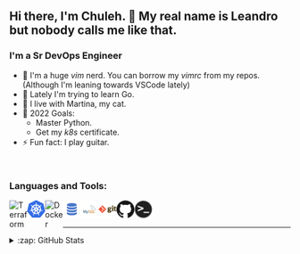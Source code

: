 ## Hi there, I'm Chuleh. 👋 My real name is Leandro but nobody calls me like that.
### I'm a Sr DevOps Engineer

- 🔭 I'm a huge *vim* nerd. You can borrow my *vimrc* from my repos. (Although I'm leaning towards VSCode lately)
- 🌱 Lately I'm trying to learn Go.
- 👯 I live with Martina, my cat.
- 🥅 2022 Goals: 
    - Master Python.
    - Get my *k8s* certificate.
- ⚡ Fun fact: I play guitar.

<br />

### Languages and Tools:

<img align="left" alt="Terraform" width="32px" src="https://camo.githubusercontent.com/1a4ed08978379480a9b1ca95d7f4cc8eb80b45ad47c056a7cfb5c597e9315ae5/68747470733a2f2f7777772e6461746f636d732d6173736574732e636f6d2f323838352f313632393934313234322d6c6f676f2d7465727321666f732d2d6d61696e2e737667" />
<img align="left" alt="k8s" width="32px" src="https://github.com/kubernetes/kubernetes/raw/master/logo/logo.png" />
<img align="left" alt="Docker" width="32px" src="https://avatars.githubusercontent.com/u/5429470?s=200&v=4" />
<img align="left" alt="SQL" width="32px" src="https://raw.githubusercontent.com/github/explore/80688e429a7d4ef2fca1e82350fe8e3517d3494d/topics/sql/sql.png" />
<img align="left" alt="MySQL" width="32px" src="https://raw.githubusercontent.com/github/explore/80688e429a7d4ef2fca1e82350fe8e3517d3494d/topics/mysql/mysql.png" />
<img align="left" alt="Git" width="32px" src="https://raw.githubusercontent.com/github/explore/80688e429a7d4ef2fca1e82350fe8e3517d3494d/topics/git/git.png" />
<img align="left" alt="GitHub" width="32px" src="https://raw.githubusercontent.com/github/explore/78df643247d429f6cc873032c0622819ad797942/topics/github/github.png" />
<img align="left" alt="Terminal" width="32px" src="https://raw.githubusercontent.com/github/explore/80688e429a7d4ef2fca1e82350fe8e3517d3494d/topics/terminal/terminal.png" />
</br>
</br>

---

<details>
  <summary>:zap: GitHub Stats</summary>

![Anurag's GitHub stats](https://github-readme-stats.vercel.app/api?username=chuleh&count_private=true)

</details>

[instagram]: https://instagram.com/chulehctt